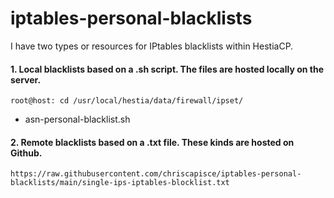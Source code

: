 # iptables-personal-blacklists

I have two types or resources for IPtables blacklists within HestiaCP.

#### 1. Local blacklists based on a .sh script. The files are hosted locally on the server.

    root@host: cd /usr/local/hestia/data/firewall/ipset/
  
- asn-personal-blacklist.sh
  
#### 2. Remote blacklists based on a .txt file. These kinds are hosted on Github.

    https://raw.githubusercontent.com/chriscapisce/iptables-personal-blacklists/main/single-ips-iptables-blocklist.txt
